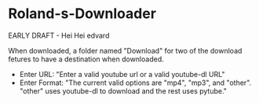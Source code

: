 # Roland-s-Downloader
EARLY DRAFT - Hei Hei edvard

When downloaded, a folder named "Download" for two of the download fetures to have a destination when downloaded.

- Enter URL: "Enter a valid youtube url or a valid youtube-dl URL"
- Enter Format: "The current valid options are "mp4", "mp3", and "other". "other" uses youtube-dl to download and the rest uses pytube."
